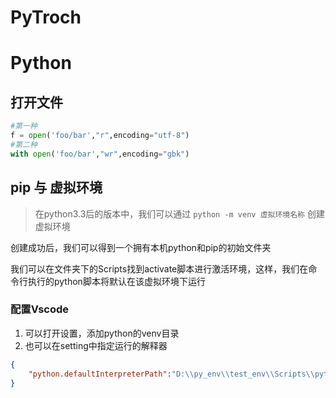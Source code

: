 # PyTroch


# Python
## 打开文件
```python 
#第一种
f = open('foo/bar',"r",encoding="utf-8")
#第二种
with open('foo/bar',"wr",encoding="gbk")
```
## pip 与 虚拟环境 
>在python3.3后的版本中，我们可以通过 `python -m venv 虚拟环境名称`  创建虚拟环境

创建成功后，我们可以得到一个拥有本机python和pip的初始文件夹

我们可以在文件夹下的Scripts找到activate脚本进行激活环境，这样，我们在命令行执行的python脚本将默认在该虚拟环境下运行

### 配置Vscode
1. 可以打开设置，添加python的venv目录
2. 也可以在setting中指定运行的解释器
```json
{
    "python.defaultInterpreterPath":"D:\\py_env\\test_env\\Scripts\\python.exe",
}
```